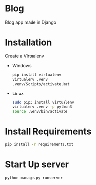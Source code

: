 # Blog
Blog app made in Django

# Installation
Create a Virtualenv
* Windows
   ```bash
   pip install virtualenv
   virtualenv .venv
   .venv/Scripts/activate.bat
   ```
* Linux
    ```bash
    sudo pip3 install virtualenv
    virtualenv .venv -p python3
    source .venv/bin/activate
    ```
# Install Requirements
  ```bash
  pip install -r requirements.txt
  ```
# Start Up server
  ```bash
  python manage.py runserver
  ```
